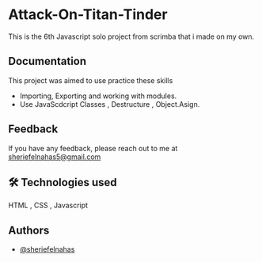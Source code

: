 # Attack-On-Titan-Tinder
This is the 6th Javascript solo project from scrimba that i made on my own.


## Documentation

This project was aimed to use practice these skills
- Importing, Exporting and working with modules.
- Use JavaScdcript Classes , Destructure , Object.Asign.


## Feedback

If you have any feedback, please reach out to me at sheriefelnahas5@gmail.com


## 🛠 Technologies used
HTML , CSS , Javascript


## Authors

- [@sheriefelnahas](https://github.com/SheriefElnahas)

